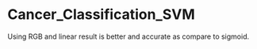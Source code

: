 # Cancer_Classification_SVM
Using RGB and linear result is better and accurate as compare to sigmoid.
